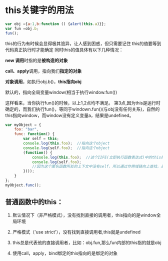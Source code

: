 
# this关键字的用法

```js
var obj ={a:1,b:function () {alert(this.a)}};
var fun =obj.b;
fun();
```

this的行为有时候会显得极其诡异，让人感到困惑，但只需要记住 this的值要等到代码真正执行时才能确定
同时this的值具体有以下几种情况：

**new 调用**时指的是**被构造的对象**

**call、apply**调用，指向我们**指定的对象**

**对象调用**，如执行obj.b()，**this指向obj**

默认的，指向全局变量window(相当于执行window.fun())

这样看来，当你执行fun()的时候，以上1,2点均不满足。
第3点,因为this是运行时确定的，而我们执行fun()，等同于windown.fun()(与obj没有任何关系)，自然的this指向window，而window没有定义变量a，结果是undefined。

```js
var myObject = {
    foo: "bar",
    func: function() {
        var self = this;
        console.log(this.foo);  //指向这个object
        console.log(self.foo);  //指向这个object
        (function() {
            console.log(this.foo);  //这个IIFE(立即执行函数表达式)中的this指向window。
            console.log(self.foo);  
            //因为这个匿名函数所处的上下文中没有self，所以通过作用域链向上查找，从包含它的父函数中找到了指向myObject对象的self。
        }());
    }
};
myObject.func();
```

## 普通函数中的this：

1. 默认情况下（非严格模式），没有找到直接的调用者，this指向的是window全局环境

2. 严格模式（'use strict'），没有找到直接调用者,this就是undefined

3. this总是代表他的直接调用者，比如：obj.fun,那么fun内部的this指的就是obj

4. 使用call，apply，bind绑定的this指向的是绑定的对象

